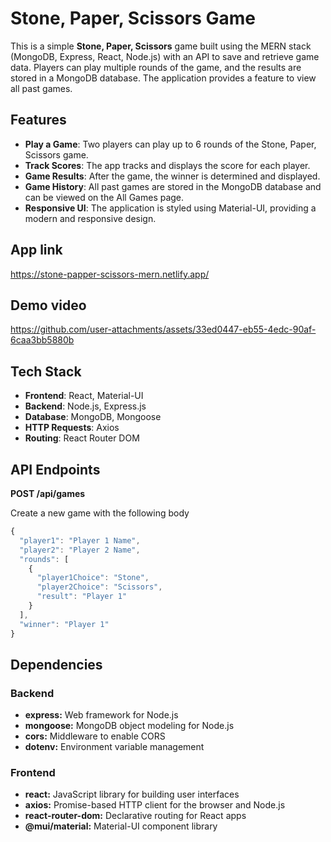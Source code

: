 # Stone, Paper, Scissors Game

This is a simple **Stone, Paper, Scissors** game built using the MERN stack (MongoDB, Express, React, Node.js) with an API to save and retrieve game data. Players can play multiple rounds of the game, and the results are stored in a MongoDB database. The application provides a feature to view all past games.

## Features

- **Play a Game**: Two players can play up to 6 rounds of the Stone, Paper, Scissors game.
- **Track Scores**: The app tracks and displays the score for each player.
- **Game Results**: After the game, the winner is determined and displayed.
- **Game History**: All past games are stored in the MongoDB database and can be viewed on the All Games page.
- **Responsive UI**: The application is styled using Material-UI, providing a modern and responsive design.

## App link

https://stone-papper-scissors-mern.netlify.app/

## Demo video

https://github.com/user-attachments/assets/33ed0447-eb55-4edc-90af-6caa3bb5880b

## Tech Stack

- **Frontend**: React, Material-UI
- **Backend**: Node.js, Express.js
- **Database**: MongoDB, Mongoose
- **HTTP Requests**: Axios
- **Routing**: React Router DOM

## API Endpoints

**POST /api/games**

Create a new game with the following body

```javascript
{
  "player1": "Player 1 Name",
  "player2": "Player 2 Name",
  "rounds": [
    {
      "player1Choice": "Stone",
      "player2Choice": "Scissors",
      "result": "Player 1"
    }
  ],
  "winner": "Player 1"
}
```

## Dependencies

### Backend

- **express:** Web framework for Node.js
- **mongoose:** MongoDB object modeling for Node.js
- **cors:** Middleware to enable CORS
- **dotenv:** Environment variable management

### Frontend

- **react:** JavaScript library for building user interfaces
- **axios:** Promise-based HTTP client for the browser and Node.js
- **react-router-dom:** Declarative routing for React apps
- **@mui/material:** Material-UI component library
